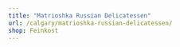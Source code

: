 ```yaml
---
title: "Matrioshka Russian Delicatessen"
url: /calgary/matrioshka-russian-delicatessen/
shop: Feinkost
---
```

